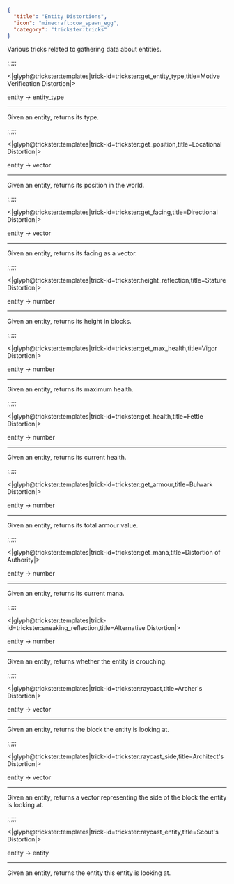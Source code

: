 ```json
{
  "title": "Entity Distortions",
  "icon": "minecraft:cow_spawn_egg",
  "category": "trickster:tricks"
}
```

Various tricks related to gathering data about entities.

;;;;;

<|glyph@trickster:templates|trick-id=trickster:get_entity_type,title=Motive Verification Distortion|>

entity -> entity_type

---

Given an entity, returns its type.

;;;;;

<|glyph@trickster:templates|trick-id=trickster:get_position,title=Locational Distortion|>

entity -> vector

---

Given an entity, returns its position in the world.

;;;;;

<|glyph@trickster:templates|trick-id=trickster:get_facing,title=Directional Distortion|>

entity -> vector

---

Given an entity, returns its facing as a vector.

;;;;;

<|glyph@trickster:templates|trick-id=trickster:height_reflection,title=Stature Distortion|>

entity -> number

---

Given an entity, returns its height in blocks.

;;;;;

<|glyph@trickster:templates|trick-id=trickster:get_max_health,title=Vigor Distortion|>

entity -> number

---

Given an entity, returns its maximum health.

;;;;;

<|glyph@trickster:templates|trick-id=trickster:get_health,title=Fettle Distortion|>

entity -> number

---

Given an entity, returns its current health.

;;;;;

<|glyph@trickster:templates|trick-id=trickster:get_armour,title=Bulwark Distortion|>

entity -> number

---

Given an entity, returns its total armour value.

;;;;;

<|glyph@trickster:templates|trick-id=trickster:get_mana,title=Distortion of Authority|>

entity -> number

---

Given an entity, returns its current mana.

;;;;;

<|glyph@trickster:templates|trick-id=trickster:sneaking_reflection,title=Alternative Distortion|>

entity -> number

---

Given an entity, returns whether the entity is crouching.

;;;;;

<|glyph@trickster:templates|trick-id=trickster:raycast,title=Archer's Distortion|>

entity -> vector

---

Given an entity, returns the block the entity is looking at.

;;;;;

<|glyph@trickster:templates|trick-id=trickster:raycast_side,title=Architect's Distortion|>

entity -> vector

---

Given an entity, returns a vector representing the side of the block the entity is looking at.

;;;;;

<|glyph@trickster:templates|trick-id=trickster:raycast_entity,title=Scout's Distortion|>

entity -> entity

---

Given an entity, returns the entity this entity is looking at.

